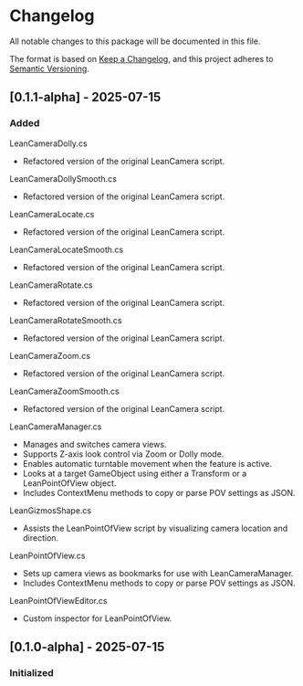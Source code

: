 # Changelog

All notable changes to this package will be documented in this file.

The format is based on [Keep a Changelog](https://keepachangelog.com/en/1.0.0/),
and this project adheres to [Semantic Versioning](https://semver.org/).

## [0.1.1-alpha] - 2025-07-15

### Added

LeanCameraDolly.cs
- Refactored version of the original LeanCamera script.

LeanCameraDollySmooth.cs
- Refactored version of the original LeanCamera script.

LeanCameraLocate.cs
- Refactored version of the original LeanCamera script.

LeanCameraLocateSmooth.cs
- Refactored version of the original LeanCamera script.

LeanCameraRotate.cs
- Refactored version of the original LeanCamera script.

LeanCameraRotateSmooth.cs
- Refactored version of the original LeanCamera script.

LeanCameraZoom.cs
- Refactored version of the original LeanCamera script.

LeanCameraZoomSmooth.cs
- Refactored version of the original LeanCamera script.

LeanCameraManager.cs
- Manages and switches camera views.
- Supports Z-axis look control via Zoom or Dolly mode.
- Enables automatic turntable movement when the feature is active.
- Looks at a target GameObject using either a Transform or a LeanPointOfView object.
- Includes ContextMenu methods to copy or parse POV settings as JSON.

LeanGizmosShape.cs
- Assists the LeanPointOfView script by visualizing camera location and direction.

LeanPointOfView.cs
- Sets up camera views as bookmarks for use with LeanCameraManager.
- Includes ContextMenu methods to copy or parse POV settings as JSON.

LeanPointOfViewEditor.cs
- Custom inspector for LeanPointOfView.


## [0.1.0-alpha] - 2025-07-15

### Initialized


